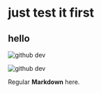 # just test it first
## hello

![github dev](https://github.com/xanxusldw/dev/blob/2023/note/images/1.png)

![github dev](https://user-images.githubusercontent.com/856858/130119109-4769f2d7-9027-4bc4-a38c-10f297499e8f.gif)

Regular **Markdown** here.

<div hidden>
```
@startuml firstDiagram

Alice -> Bob: Hello
Bob -> Alice: Hi!
		
@enduml

```
</div>

![](firstDiagram.svg)

Some more markdown.


java -jar plantuml-1.2023.6.jar -tsvg firstDiagram.svg

![](/images/firstDiagram.svg)